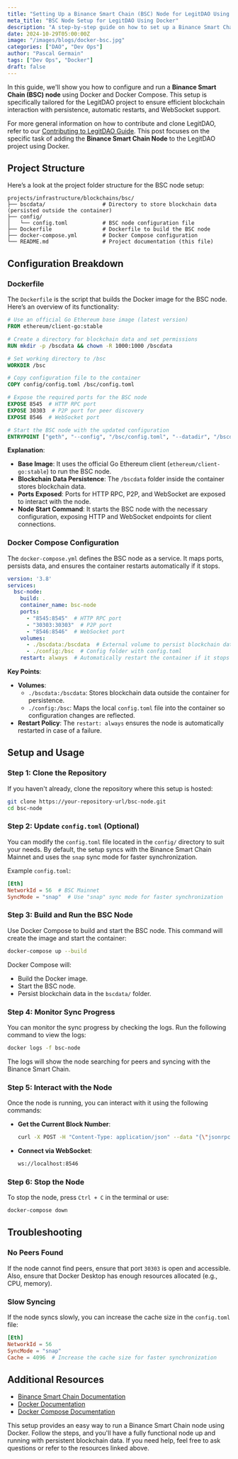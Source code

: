 ```yaml
---
title: "Setting Up a Binance Smart Chain (BSC) Node for LegitDAO Using Docker"
meta_title: "BSC Node Setup for LegitDAO Using Docker"
description: "A step-by-step guide on how to set up a Binance Smart Chain (BSC) node using Docker and Docker Compose for the LegitDAO project."
date: 2024-10-29T05:00:00Z
image: "/images/blogs/docker-bsc.jpg"
categories: ["DAO", "Dev Ops"]
author: "Pascal Germain"
tags: ["Dev Ops", "Docker"]
draft: false
---
```

In this guide, we'll show you how to configure and run a **Binance Smart Chain (BSC) node** using Docker and Docker Compose. This setup is specifically tailored for the LegitDAO project to ensure efficient blockchain interaction with persistence, automatic restarts, and WebSocket support.

For more general information on how to contribute and clone LegitDAO, refer to our [Contributing to LegitDAO Guide](/4-contributetolegitdao). This post focuses on the specific task of adding the **Binance Smart Chain Node** to the LegitDAO project using Docker.

## Project Structure
Here’s a look at the project folder structure for the BSC node setup:

```plaintext
projects/infrastructure/blockchains/bsc/
├── bscdata/                  # Directory to store blockchain data (persisted outside the container)
├── config/
│   └── config.toml           # BSC node configuration file
├── Dockerfile                # Dockerfile to build the BSC node
├── docker-compose.yml        # Docker Compose configuration
└── README.md                 # Project documentation (this file)
```

## Configuration Breakdown

### Dockerfile
The `Dockerfile` is the script that builds the Docker image for the BSC node. Here’s an overview of its functionality:

```Dockerfile
# Use an official Go Ethereum base image (latest version)
FROM ethereum/client-go:stable

# Create a directory for blockchain data and set permissions
RUN mkdir -p /bscdata && chown -R 1000:1000 /bscdata

# Set working directory to /bsc
WORKDIR /bsc

# Copy configuration file to the container
COPY config/config.toml /bsc/config.toml

# Expose the required ports for the BSC node
EXPOSE 8545  # HTTP RPC port
EXPOSE 30303  # P2P port for peer discovery
EXPOSE 8546  # WebSocket port

# Start the BSC node with the updated configuration
ENTRYPOINT ["geth", "--config", "/bsc/config.toml", "--datadir", "/bscdata", "--http", "--http.addr", "0.0.0.0", "--http.port", "8545", "--http.api", "eth,net,web3", "--ws", "--ws.addr", "0.0.0.0", "--ws.port", "8546", "--ws.api", "eth,net,web3", "--syncmode", "snap"]
```

**Explanation**:
- **Base Image**: It uses the official Go Ethereum client (`ethereum/client-go:stable`) to run the BSC node.
- **Blockchain Data Persistence**: The `/bscdata` folder inside the container stores blockchain data.
- **Ports Exposed**: Ports for HTTP RPC, P2P, and WebSocket are exposed to interact with the node.
- **Node Start Command**: It starts the BSC node with the necessary configuration, exposing HTTP and WebSocket endpoints for client connections.

### Docker Compose Configuration
The `docker-compose.yml` defines the BSC node as a service. It maps ports, persists data, and ensures the container restarts automatically if it stops.

```yaml
version: '3.8'
services:
  bsc-node:
    build: .
    container_name: bsc-node
    ports:
      - "8545:8545"  # HTTP RPC port
      - "30303:30303"  # P2P port
      - "8546:8546"  # WebSocket port
    volumes:
      - ./bscdata:/bscdata  # External volume to persist blockchain data
      - ./config:/bsc  # Config folder with config.toml
    restart: always  # Automatically restart the container if it stops
```

**Key Points**:
- **Volumes**:
  - `./bscdata:/bscdata`: Stores blockchain data outside the container for persistence.
  - `./config:/bsc`: Maps the local `config.toml` file into the container so configuration changes are reflected.
- **Restart Policy**: The `restart: always` ensures the node is automatically restarted in case of a failure.

## Setup and Usage

### Step 1: Clone the Repository
If you haven't already, clone the repository where this setup is hosted:

```bash
git clone https://your-repository-url/bsc-node.git
cd bsc-node
```

### Step 2: Update `config.toml` (Optional)
You can modify the `config.toml` file located in the `config/` directory to suit your needs. By default, the setup syncs with the Binance Smart Chain Mainnet and uses the `snap` sync mode for faster synchronization.

Example `config.toml`:

```toml
[Eth]
NetworkId = 56  # BSC Mainnet
SyncMode = "snap"  # Use "snap" sync mode for faster synchronization
```

### Step 3: Build and Run the BSC Node
Use Docker Compose to build and start the BSC node. This command will create the image and start the container:

```bash
docker-compose up --build
```

Docker Compose will:
- Build the Docker image.
- Start the BSC node.
- Persist blockchain data in the `bscdata/` folder.

### Step 4: Monitor Sync Progress
You can monitor the sync progress by checking the logs. Run the following command to view the logs:

```bash
docker logs -f bsc-node
```

The logs will show the node searching for peers and syncing with the Binance Smart Chain.

### Step 5: Interact with the Node
Once the node is running, you can interact with it using the following commands:

- **Get the Current Block Number**:
  ```bash
  curl -X POST -H "Content-Type: application/json" --data "{\"jsonrpc\":\"2.0\",\"method\":\"eth_blockNumber\",\"params\":[],\"id\":1}" http://localhost:8545
  ```

- **Connect via WebSocket**:
  ```bash
  ws://localhost:8546
  ```

### Step 6: Stop the Node
To stop the node, press `Ctrl + C` in the terminal or use:

```bash
docker-compose down
```

## Troubleshooting

### No Peers Found
If the node cannot find peers, ensure that port `30303` is open and accessible. Also, ensure that Docker Desktop has enough resources allocated (e.g., CPU, memory).

### Slow Syncing
If the node syncs slowly, you can increase the cache size in the `config.toml` file:

```toml
[Eth]
NetworkId = 56
SyncMode = "snap"
Cache = 4096  # Increase the cache size for faster synchronization
```

## Additional Resources
- [Binance Smart Chain Documentation](https://docs.bnbchain.org/)
- [Docker Documentation](https://docs.docker.com/)
- [Docker Compose Documentation](https://docs.docker.com/compose/)

This setup provides an easy way to run a Binance Smart Chain node using Docker. Follow the steps, and you'll have a fully functional node up and running with persistent blockchain data. If you need help, feel free to ask questions or refer to the resources linked above.
